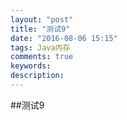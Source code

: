 ```yaml
---
layout: "post"
title: "测试9"
date: "2016-08-06 15:15"
tags: Java内存
comments: true
keywords:
description:
---
```


##测试9
